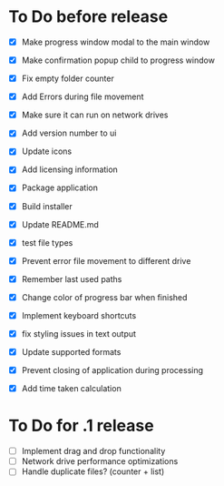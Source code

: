 # To Do before release

- [x] Make progress window modal to the main window
- [x] Make confirmation popup child to progress window
- [x] Fix empty folder counter
- [x] Add Errors during file movement
- [x] Make sure it can run on network drives
- [x] Add version number to ui
- [x] Update icons
- [x] Add licensing information
- [x] Package application
- [x] Build installer
- [x] Update README.md
- [x] test file types
- [x] Prevent error file movement to different drive
- [x] Remember last used paths
- [x] Change color of progress bar when finished
- [x] Implement keyboard shortcuts
- [x] fix styling issues in text output
- [x] Update supported formats
- [x] Prevent closing of application during processing
- [x] Add time taken calculation



# To Do for .1 release

- [ ] Implement drag and drop functionality
- [ ] Network drive performance optimizations 
- [ ] Handle duplicate files? (counter + list)
